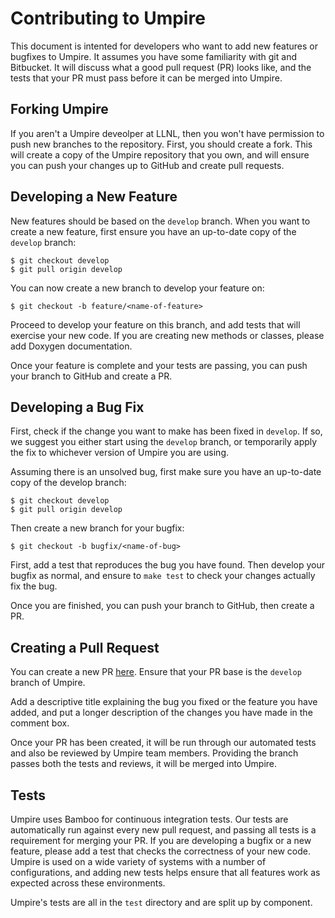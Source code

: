 # Contributing to Umpire

This document is intented for developers who want to add new features or
bugfixes to Umpire. It assumes you have some familiarity with git and Bitbucket.
It will discuss what a good pull request (PR) looks like, and the tests that
your PR must pass before it can be merged into Umpire.

## Forking Umpire

If you aren't a Umpire deveolper at LLNL, then you won't have permission to push
new branches to the repository. First, you should create a fork. This will
create a copy of the Umpire repository that you own, and will ensure you can
push your changes up to GitHub and create pull requests.

## Developing a New Feature

New features should be based on the `develop` branch. When you want to create a
new feature, first ensure you have an up-to-date copy of the `develop` branch:

    $ git checkout develop
    $ git pull origin develop

You can now create a new branch to develop your feature on:

    $ git checkout -b feature/<name-of-feature>

Proceed to develop your feature on this branch, and add tests that will exercise
your new code. If you are creating new methods or classes, please add Doxygen
documentation.

Once your feature is complete and your tests are passing, you can push your
branch to GitHub and create a PR.

## Developing a Bug Fix

First, check if the change you want to make has been fixed in `develop`. If so,
we suggest you either start using the `develop` branch, or temporarily apply the
fix to whichever version of Umpire you are using.

Assuming there is an unsolved bug, first make sure you have an up-to-date copy
of the develop branch:

    $ git checkout develop
    $ git pull origin develop

Then create a new branch for your bugfix:

    $ git checkout -b bugfix/<name-of-bug>

First, add a test that reproduces the bug you have found. Then develop your
bugfix as normal, and ensure to `make test` to check your changes actually fix
the bug.

Once you are finished, you can push your branch to GitHub, then create a PR.

## Creating a Pull Request

You can create a new PR
[here](https://lc.llnl.gov/bitbucket/projects/UM/repos/umpire/pull-requests?create).
Ensure that your PR base is the `develop` branch of Umpire.

Add a descriptive title explaining the bug you fixed or the feature you have
added, and put a longer description of the changes you have made in the comment
box.

Once your PR has been created, it will be run through our automated tests and
also be reviewed by Umpire team members. Providing the branch passes both the
tests and reviews, it will be merged into Umpire.

## Tests

Umpire uses Bamboo for continuous integration tests. Our tests are automatically
run against every new pull request, and passing all tests is a requirement for
merging your PR. If you are developing a bugfix or a new feature, please add a
test that checks the correctness of your new code. Umpire is used on a wide
variety of systems with a number of configurations, and adding new tests helps
ensure that all features work as expected across these environments.

Umpire's tests are all in the `test` directory and are split up by component.
